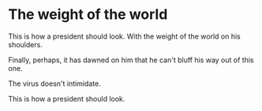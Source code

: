 # The weight of the world
This is how a president should look. With the weight of the world on his shoulders.  

Finally, perhaps, it has dawned on him that he can't bluff his way out of this one. 

The virus doesn't intimidate. 

This is how a president should look. 

